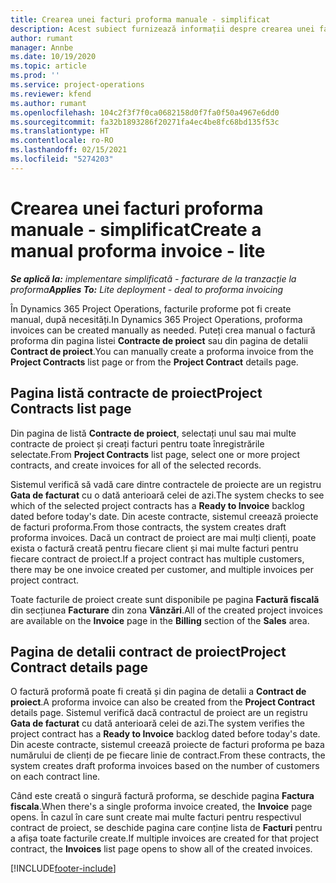 ```yaml
---
title: Crearea unei facturi proforma manuale - simplificat
description: Acest subiect furnizează informații despre crearea unei facturi proforma manuale în Project Operations.
author: rumant
manager: Annbe
ms.date: 10/19/2020
ms.topic: article
ms.prod: ''
ms.service: project-operations
ms.reviewer: kfend
ms.author: rumant
ms.openlocfilehash: 104c2f3f7f0ca0682158d0f7fa0f50a4967e6dd0
ms.sourcegitcommit: fa32b1893286f20271fa4ec4be8fc68bd135f53c
ms.translationtype: HT
ms.contentlocale: ro-RO
ms.lasthandoff: 02/15/2021
ms.locfileid: "5274203"
---
```

# <a name="create-a-manual-proforma-invoice---lite"></a><span data-ttu-id="e101a-103">Crearea unei facturi proforma manuale - simplificat</span><span class="sxs-lookup"><span data-stu-id="e101a-103">Create a manual proforma invoice - lite</span></span>

<span data-ttu-id="e101a-104">_**Se aplică la:** implementare simplificată - facturare de la tranzacție la proforma_</span><span class="sxs-lookup"><span data-stu-id="e101a-104">_**Applies To:** Lite deployment - deal to proforma invoicing_</span></span>

<span data-ttu-id="e101a-105">În Dynamics 365 Project Operations, facturile proforme pot fi create manual, după necesități.</span><span class="sxs-lookup"><span data-stu-id="e101a-105">In Dynamics 365 Project Operations, proforma invoices can be created manually as needed.</span></span> <span data-ttu-id="e101a-106">Puteți crea manual o factură proforma din pagina listei **Contracte de proiect** sau din pagina de detalii **Contract de proiect**.</span><span class="sxs-lookup"><span data-stu-id="e101a-106">You can manually create a proforma invoice from the **Project Contracts** list page or from the **Project Contract** details page.</span></span>

##  <a name="project-contracts-list-page"></a><span data-ttu-id="e101a-107">Pagina listă contracte de proiect</span><span class="sxs-lookup"><span data-stu-id="e101a-107">Project Contracts list page</span></span>

<span data-ttu-id="e101a-108">Din pagina de listă **Contracte de proiect**, selectați unul sau mai multe contracte de proiect și creați facturi pentru toate înregistrările selectate.</span><span class="sxs-lookup"><span data-stu-id="e101a-108">From **Project Contracts** list page, select one or more project contracts, and create invoices for all of the selected records.</span></span>

<span data-ttu-id="e101a-109">Sistemul verifică să vadă care dintre contractele de proiecte are un registru **Gata de facturat** cu o dată anterioară celei de azi.</span><span class="sxs-lookup"><span data-stu-id="e101a-109">The system checks to see which of the selected project contracts has a **Ready to Invoice** backlog dated before today's date.</span></span> <span data-ttu-id="e101a-110">Din aceste contracte, sistemul creează proiecte de facturi proforma.</span><span class="sxs-lookup"><span data-stu-id="e101a-110">From those contracts, the system creates draft proforma invoices.</span></span> <span data-ttu-id="e101a-111">Dacă un contract de proiect are mai mulți clienți, poate exista o factură creată pentru fiecare client și mai multe facturi pentru fiecare contract de proiect.</span><span class="sxs-lookup"><span data-stu-id="e101a-111">If a project contract has multiple customers, there may be one invoice created per customer, and multiple invoices per project contract.</span></span>

<span data-ttu-id="e101a-112">Toate facturile de proiect create sunt disponibile pe pagina **Factură fiscală** din secțiunea **Facturare** din zona **Vânzări**.</span><span class="sxs-lookup"><span data-stu-id="e101a-112">All of the created project invoices are available on the **Invoice** page in the **Billing** section of the **Sales** area.</span></span>

## <a name="project-contract-details-page"></a><span data-ttu-id="e101a-113">Pagina de detalii contract de proiect</span><span class="sxs-lookup"><span data-stu-id="e101a-113">Project Contract details page</span></span>

<span data-ttu-id="e101a-114">O factură proformă poate fi creată și din pagina de detalii a **Contract de proiect**.</span><span class="sxs-lookup"><span data-stu-id="e101a-114">A proforma invoice can also be created from the **Project Contract** details page.</span></span> <span data-ttu-id="e101a-115">Sistemul verifică dacă contractul de proiect are un registru **Gata de facturat** cu dată anterioară celei de azi.</span><span class="sxs-lookup"><span data-stu-id="e101a-115">The system verifies the project contract has a **Ready to Invoice** backlog dated before today's date.</span></span> <span data-ttu-id="e101a-116">Din aceste contracte, sistemul creează proiecte de facturi proforma pe baza numărului de clienți de pe fiecare linie de contract.</span><span class="sxs-lookup"><span data-stu-id="e101a-116">From these contracts, the system creates draft proforma invoices based on the number of customers on each contract line.</span></span>

<span data-ttu-id="e101a-117">Când este creată o singură factură proforma, se deschide pagina **Factura fiscala**.</span><span class="sxs-lookup"><span data-stu-id="e101a-117">When there's a single proforma invoice created, the **Invoice** page opens.</span></span> <span data-ttu-id="e101a-118">În cazul în care sunt create mai multe facturi pentru respectivul contract de proiect, se deschide pagina care conține lista de **Facturi** pentru a afișa toate facturile create.</span><span class="sxs-lookup"><span data-stu-id="e101a-118">If multiple invoices are created for that project contract, the **Invoices** list page opens to show all of the created invoices.</span></span>


[!INCLUDE[footer-include](../../includes/footer-banner.md)]